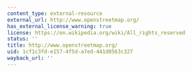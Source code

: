 ```yaml
---
content_type: external-resource
external_url: http://www.openstreetmap.org/
has_external_license_warning: true
license: https://en.wikipedia.org/wiki/All_rights_reserved
status: ''
title: http://www.openstreetmap.org/
uid: 1cf1c3fd-e157-4f5d-a7ed-441d0563c327
wayback_url: ''
---
```


